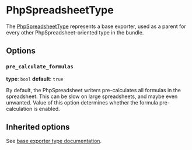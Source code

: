 # PhpSpreadsheetType

The [PhpSpreadsheetType](../../src/Exporter/Type/PhpSpreadsheetType.php) represents a base exporter, 
used as a parent for every other PhpSpreadsheet-oriented type in the bundle.

## Options

### `pre_calculate_formulas`

**type**: `bool` **default**: `true`

By default, the PhpSpreadsheet writers pre-calculates all formulas in the spreadsheet. 
This can be slow on large spreadsheets, and maybe even unwanted. 
Value of this option determines whether the formula pre-calculation is enabled.

## Inherited options

See [base exporter type documentation](/reference/exporting/#exportertype).
